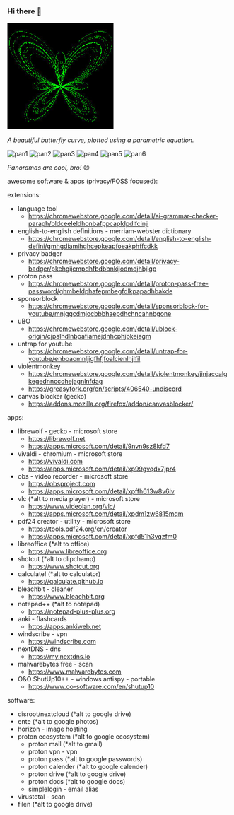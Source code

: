 ### Hi there :eyes:

![A beautiful butterfly curve](./assets/butterflycurve.jpg)

*A beautiful butterfly curve, plotted using a parametric equation.*

![pan1](./assets/panorama1.jpg)
![pan2](./assets/panorama2.jpg)
![pan3](./assets/panorama3.jpg)
![pan4](./assets/panorama4.jpg)
![pan5](./assets/panorama5.jpg)
![pan6](./assets/panorama6.jpg)

*Panoramas are cool, bro!* :smile:


awesome software & apps (privacy/FOSS focused):

extensions:
- language tool
  - https://chromewebstore.google.com/detail/ai-grammar-checker-paraph/oldceeleldhonbafppcapldpdifcinji
- english-to-english definitions - merriam-webster dictionary
  - https://chromewebstore.google.com/detail/english-to-english-defini/gmhgdiamihghcepkeapfoeakphffcdkk
- privacy badger
  - https://chromewebstore.google.com/detail/privacy-badger/pkehgijcmpdhfbdbbnkijodmdjhbjlgp
- proton pass
  - https://chromewebstore.google.com/detail/proton-pass-free-password/ghmbeldphafepmbegfdlkpapadhbakde
- sponsorblock
  - https://chromewebstore.google.com/detail/sponsorblock-for-youtube/mnjggcdmjocbbbhaepdhchncahnbgone
- uBO
  - https://chromewebstore.google.com/detail/ublock-origin/cjpalhdlnbpafiamejdnhcphjbkeiagm
- untrap for youtube
  - https://chromewebstore.google.com/detail/untrap-for-youtube/enboaomnljigfhfjfoalcienlhjlfil
- violentmonkey
  - https://chromewebstore.google.com/detail/violentmonkey/jinjaccalgkegednnccohejagnlnfdag
  - https://greasyfork.org/en/scripts/406540-undiscord
- canvas blocker (gecko)
  - https://addons.mozilla.org/firefox/addon/canvasblocker/
  
apps:
- librewolf - gecko - microsoft store
  - https://librewolf.net
  - https://apps.microsoft.com/detail/9nvn9sz8kfd7
- vivaldi - chromium - microsoft store
  - https://vivaldi.com
  - https://apps.microsoft.com/detail/xp99gvqdx7jpr4
- obs - video recorder - microsoft store
  - https://obsproject.com
  - https://apps.microsoft.com/detail/xpffh613w8v6lv
- vlc (*alt to media player) - microsoft store
  - https://www.videolan.org/vlc/
  - https://apps.microsoft.com/detail/xpdm1zw6815mqm
- pdf24 creator - utility - microsoft store
  - https://tools.pdf24.org/en/creator
  - https://apps.microsoft.com/detail/xpfd51h3vqzfm0
- libreoffice (*alt to office)
  - https://www.libreoffice.org
- shotcut (*alt to clipchamp)
  - https://www.shotcut.org
- qalculate! (*alt to calculator)
  - https://qalculate.github.io
- bleachbit - cleaner
  - https://www.bleachbit.org
- notepad++ (*alt to notepad)
  - https://notepad-plus-plus.org
- anki - flashcards
  - https://apps.ankiweb.net
- windscribe - vpn
  - https://windscribe.com
- nextDNS - dns
  - https://my.nextdns.io
- malwarebytes free - scan
  - https://www.malwarebytes.com
- O&O ShutUp10++ - windows antispy - portable
  - https://www.oo-software.com/en/shutup10

software:
- disroot/nextcloud (*alt to google drive)
- ente (*alt to google photos)
- horizon - image hosting
- proton ecosystem (*alt to google ecosystem)
  - proton mail (*alt to gmail)
  - proton vpn - vpn
  - proton pass (*alt to google passwords)
  - proton calender (*alt to google calender)
  - proton drive (*alt to google drive)
  - proton docs (*alt to google docs)
  - simplelogin - email alias
- virustotal - scan
- filen (*alt to google drive)
